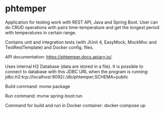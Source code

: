 # phtemper
Application for testing work with REST API, Java and Spring Boot. User can do CRUD operations with pairs time-temperature and get the longest period with temperatures in certain range.

Contains unit and integration tests (with JUnit 4, EasyMock, MockMvc and TestRestTemplate) and Docker config. files.

API documentation: https://phtemper.docs.apiary.io/.

Uses internal H2 Database (data are stored in a file).
It is possible to connect to database with this JDBC URL when the program is running: jdbc:h2:tcp://localhost:9092/./db/phtemper;SCHEMA=public

Build command: mvnw package

Run command: mvnw spring-boot:run

Command for build and run in Docker container: docker-compose up




